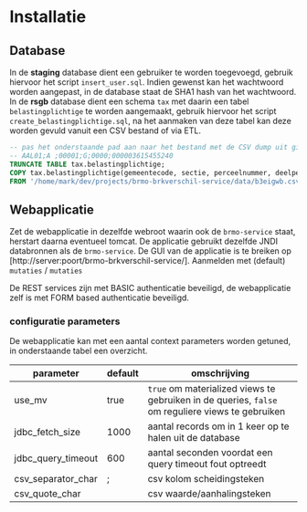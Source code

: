 # Installatie

## Database

In de **staging** database dient een gebruiker te worden toegevoegd, gebruik hiervoor het script `insert_user.sql`.
Indien gewenst kan het wachtwoord worden aangepast, in de database staat de SHA1 hash van het wachtwoord.
In de **rsgb** database dient een schema `tax`  met daarin een tabel `belastingplichtige` te worden aangemaakt, gebruik hiervoor
het script `create_belastingplichtige.sql`, na het aanmaken van deze tabel kan deze worden gevuld vanuit een CSV bestand of via ETL.

```sql
-- pas het onderstaande pad aan naar het bestand met de CSV dump uit gibs in het formaat
-- AAL01;A ;00001;G;0000;000003615455240
TRUNCATE TABLE tax.belastingplichtige;
COPY tax.belastingplichtige(gemeentecode, sectie, perceelnummer, deelperceelnummer, appartementsindex, kpr_nummer)
FROM '/home/mark/dev/projects/brmo-brkverschil-service/data/b3eigwb.csv' DELIMITER ';' CSV;
```

## Webapplicatie

Zet de webapplicatie in dezelfde webroot waarin ook de `brmo-service` staat, herstart daarna eventueel tomcat.
De applicatie gebruikt dezelfde JNDI databronnen als de `brmo-service`.
De GUI van de applicatie is te breiken op [http://server:poort/brmo-brkverschil-service/].
Aanmelden met (default) `mutaties` / `mutaties`

De REST services zijn met BASIC authenticatie beveiligd, de webapplicatie zelf
is met FORM based authenticatie beveiligd.

### configuratie parameters

De webapplicatie kan met een aantal context parameters worden getuned, in onderstaande tabel een overzicht.

| parameter         | default | omschrijving                                            |
| ----------------- | --------|---------------------------------------------------------|
|use_mv             |true     |`true` om materialized views te gebruiken in de queries, `false` om reguliere views te gebruiken |
|jdbc_fetch_size    |1000     | aantal records om in 1 keer op te halen uit de database |
|jdbc_query_timeout |600      | aantal seconden voordat een query timeout fout optreedt |
|csv_separator_char | ;       | csv kolom scheidingsteken                               |
|csv_quote_char     | <blanco>| csv waarde/aanhalingsteken                              |

